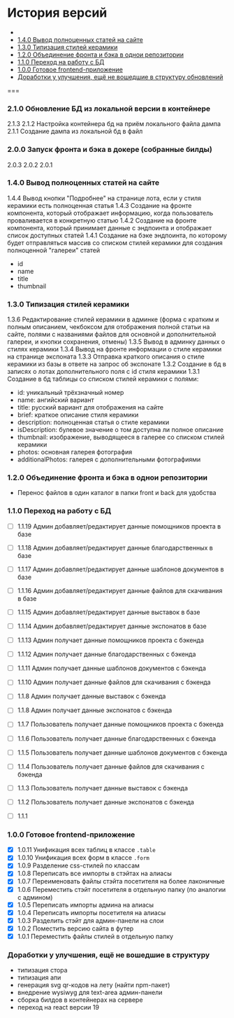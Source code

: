 История версий
============

* [](#1)
* [1.4.0 Вывод полноценных статей на сайте](#140)
* [1.3.0 Типизация стилей керамики](#130)
* [1.2.0 Объединение фронта и бэка в однои репозитории](#120)
* [1.1.0 Переход на работу с БД](#110)
* [1.0.0 Готовое frontend-приложение](#100)
* [Доработки у улучшения, ещё не вошедшие в структуру обновлений](#other)

===

### 2.1.0 Обновление БД из локальной версии в контейнере <a name="210"></a>

2.1.3
2.1.2 Настройка контейнера бд на приём локального файла дампа
2.1.1 Создание дампа из локальной бд в файл

### 2.0.0 Запуск фронта и бэка в докере (собранные билды) <a name="200"></a>

2.0.3
2.0.2
2.0.1

### 1.4.0 Вывод полноценных статей на сайте <a name="140"></a>

1.4.4 Вывод кнопки "Подробнее" на странице лота, если у стиля керамики есть полноценная статья
1.4.3 Создание на фронте компонента, который отображает информацию, когда пользователь проваливается в конкретную статью
1.4.2 Создание на фронте компонента, который принимает данные с эндпоинта и отображает список доступных статей
1.4.1 Создание на бэке эндпоинта, по которому будет отправляться массив со списком стилей керамики для создания полноценной "галереи" статей
- id
- name
- title
- thumbnail

### 1.3.0 Типизация стилей керамики <a name="130"></a>

1.3.6 Редактирование стилей керамики в админке (форма с кратким и полным описанием, чекбоксом для отображения полной статьи на сайте, полями с названиями файлов для основной и дополнительной галереи, и кнопки сохранения, отмены)
1.3.5 Вывод в админку данных о стилях керамики
1.3.4 Вывод на фронте информации о стиле керамики на странице экспоната
1.3.3 Отправка краткого описания о стиле керамики из базы в ответе на запрос об экспонате
1.3.2 Создание в бд в записях о лотах дополнительного поля с id стиля керамики
1.3.1 Создание в бд таблицы со списком стилей керамики с полями:
- id: уникальный трёхзначный номер
- name: ангийский вариант
- title: русский вариант для отображения на сайте
- brief: краткое описание стиля керамики
- description: полноценная статья о стиле керамики
- isDescription: булевое значение о том доступна ли полное описание
- thumbnail: изображение, выводящееся в галерее со списком стилей керамики
- photos: основная галерея фотография
- additionalPhotos: галерея с дополнительными фотографиями

### 1.2.0 Объединение фронта и бэка в однои репозитории <a name="120"></a>

- Перенос файлов в один каталог в папки front и back для удобства

### 1.1.0 Переход на работу с БД <a name="110"></a>

- [ ] 1.1.19 Админ добавляет/редактирует данные помощников проекта в базе
- [ ] 1.1.18 Админ добавляет/редактирует данные благодарственных в базе
- [ ] 1.1.17 Админ добавляет/редактирует данные шаблонов документов в базе
- [ ] 1.1.16 Админ добавляет/редактирует данные файлов для скачивания в базе
- [ ] 1.1.15 Админ добавляет/редактирует данные выставок в базе
- [ ] 1.1.14 Админ добавляет/редактирует данные экспонатов в базе

- [ ] 1.1.13 Админ получает данные помощников проекта с бэкенда
- [ ] 1.1.12 Админ получает данные благодарственных с бэкенда
- [ ] 1.1.11 Админ получает данные шаблонов документов с бэкенда
- [ ] 1.1.10 Админ получает данные файлов для скачивания с бэкенда
- [ ] 1.1.8 Админ получает данные выставок с бэкенда
- [ ] 1.1.8 Админ получает данные экспонатов с бэкенда

- [ ] 1.1.7 Пользователь получает данные помощников проекта с бэкенда
- [ ] 1.1.6 Пользователь получает данные благодарственных с бэкенда
- [ ] 1.1.5 Пользователь получает данные шаблонов документов с бэкенда
- [ ] 1.1.4 Пользователь получает данные файлов для скачивания с бэкенда
- [ ] 1.1.3 Пользователь получает данные выставок с бэкенда
- [ ] 1.1.2 Пользователь получает данные экспонатов с бэкенда
- [ ] 1.1.1

### 1.0.0 Готовое frontend-приложение <a name="100"></a>

- [x] 1.0.11 Унификация всех таблиц в классе `.table`
- [x] 1.0.10 Унификация всех форм в классе `.form`
- [x] 1.0.9 Разделение css-стилей по классам
- [x] 1.0.8 Переписать все импорты в стэйтах на алиасы
- [x] 1.0.7 Переименовать файлы стэйта посетителя на более лаконичные
- [x] 1.0.6 Переместить стэйт посетителя в отдельную папку (по аналогии с админом)
- [x] 1.0.5 Переписать импорты админа на алиасы
- [x] 1.0.4 Переписать импорты посетителя на алиасы
- [x] 1.0.3 Разделить стэйт для админ-панели на слои
- [x] 1.0.2 Поместить версию сайта в футер
- [x] 1.0.1 Переместить файлы стилей в отдельную папку

### Доработки у улучшения, ещё не вошедшие в структуру <a name="other"></a>
- типизация стора
- типизация апи
- генерация svg qr-кодов на лету (найти npm-пакет)
- внедрение wysiwyg для text-area админ-панели
- сборка билдов в контейнерах на сервере
- переход на react версии 19

